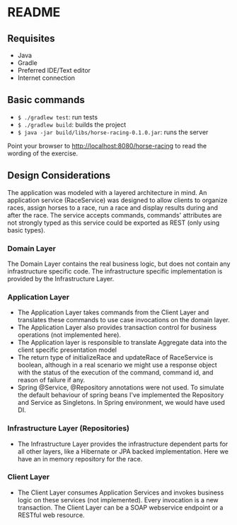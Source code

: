  README
========

## Requisites
- Java
- Gradle
- Preferred IDE/Text editor
- Internet connection

## Basic commands
- `$ ./gradlew test`: run tests
- `$ ./gradlew build`: builds the project
- `$ java -jar build/libs/horse-racing-0.1.0.jar`: runs the server

Point your browser to [http://localhost:8080/horse-racing](http://localhost:8080/horse-racing) to read the wording of the exercise.

## Design Considerations

The application was modeled with a layered architecture in mind. An application service (RaceService) was designed to allow clients to organize races, assign horses to a race, run a race and display results during and after the race. The service accepts commands, commands' attributes are not strongly typed as this service could be exported as REST (only using basic types).

### Domain Layer
The Domain Layer contains the real business logic, but does not contain any infrastructure specific code. The infrastructure specific implementation is provided by the Infrastructure Layer. 

### Application Layer
- The Application Layer takes commands from the Client Layer and translates these commands to use case invocations on the domain layer. 
- The Application Layer also provides transaction control for business operations (not implemented here). 
- The Application layer is responsible to translate Aggregate data into the client specific presentation model 
- The return type of initializeRace and updateRace of RaceService is boolean, although in a real scenario we might use a response object with the status of the execution of the command, command id, and reason of failure if any.
- Spring @Service, @Repository annotations were not used. To simulate the default behaviour of spring beans I've implemented the Repository and Service as Singletons. In Spring environment, we would have used DI.

### Infrastructure Layer (Repositories)
- The Infrastructure Layer provides the infrastructure dependent parts for all other layers, like a Hibernate or JPA backed implementation. Here we have an in memory repository for the race.

### Client Layer
- The Client Layer consumes Application Services and invokes business logic on these services (not implemented). Every invocation is a new transaction. The Client Layer can be a SOAP webservice endpoint or a RESTful web resource.
